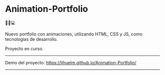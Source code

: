 # Animation-Portfolio
💼🎨💻

Nuevo portfolio con animaciones, utilizando HTML, CSS y JS, como tecnologías de desarrollo.

Proyecto en curso.

------------

Demo del proyecto: https://lihuelm.github.io/Animation-Portfolio/

-------
